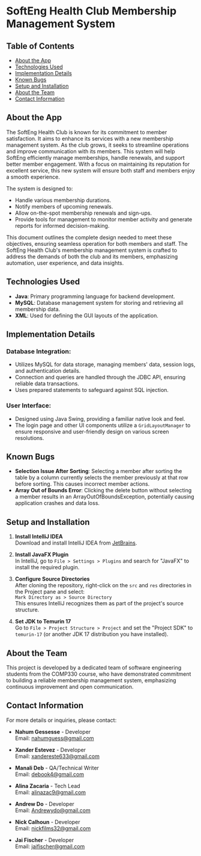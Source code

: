 # SoftEng Health Club Membership Management System

## Table of Contents
- [About the App](#about-the-app)
- [Technologies Used](#technologies-used)
- [Implementation Details](#implementation-details)
- [Known Bugs](#known-bugs)
- [Setup and Installation](#setup-and-installation)
- [About the Team](#about-the-team)
- [Contact Information](#contact-information)

## About the App
The SoftEng Health Club is known for its commitment to member satisfaction. It aims to enhance its services with a new membership management system. As the club grows, it seeks to streamline operations and improve communication with its members. This system will help SoftEng efficiently manage memberships, handle renewals, and support better member engagement. With a focus on maintaining its reputation for excellent service, this new system will ensure both staff and members enjoy a smooth experience.

The system is designed to:
- Handle various membership durations.
- Notify members of upcoming renewals.
- Allow on-the-spot membership renewals and sign-ups.
- Provide tools for management to monitor member activity and generate reports for informed decision-making.

This document outlines the complete design needed to meet these objectives, ensuring seamless operation for both members and staff. The SoftEng Health Club's membership management system is crafted to address the demands of both the club and its members, emphasizing automation, user experience, and data insights.

## Technologies Used
- **Java**: Primary programming language for backend development.
- **MySQL**: Database management system for storing and retrieving all membership data.
- **XML**: Used for defining the GUI layouts of the application.

## Implementation Details

### Database Integration:
- Utilizes MySQL for data storage, managing members' data, session logs, and authentication details.
- Connection and queries are handled through the JDBC API, ensuring reliable data transactions.
- Uses prepared statements to safeguard against SQL injection.

### User Interface:
- Designed using Java Swing, providing a familiar native look and feel.
- The login page and other UI components utilize a `GridLayoutManager` to ensure responsive and user-friendly design on various screen resolutions.

## Known Bugs
- **Selection Issue After Sorting**: Selecting a member after sorting the table by a column currently selects the member previously at that row before sorting. This causes incorrect member actions.
- **Array Out of Bounds Error**: Clicking the delete button without selecting a member results in an ArrayOutOfBoundsException, potentially causing application crashes and data loss.

## Setup and Installation
1. **Install IntelliJ IDEA**  
   Download and install IntelliJ IDEA from [JetBrains](https://www.jetbrains.com/idea/download/).

2. **Install JavaFX Plugin**  
   In IntelliJ, go to `File > Settings > Plugins` and search for "JavaFX" to install the required plugin.

3. **Configure Source Directories**  
   After cloning the repository, right-click on the `src` and `res` directories in the Project pane and select:  
   `Mark Directory as > Source Directory`  
   This ensures IntelliJ recognizes them as part of the project's source structure.

4. **Set JDK to Temurin 17**  
   Go to `File > Project Structure > Project` and set the "Project SDK" to `temurin-17` (or another JDK 17 distribution you have installed).

## About the Team
This project is developed by a dedicated team of software engineering students from the COMP330 course, who have demonstrated commitment to building a reliable membership management system, emphasizing continuous improvement and open communication.

## Contact Information
For more details or inquiries, please contact:

- **Nahum Gessesse** - Developer  
  Email: [nahumguess@gmail.com](mailto:nahumguess@gmail.com)
  
- **Xander Estevez** - Developer  
  Email: [xandereste633@gmail.com](mailto:xandereste633@gmail.com)
  
- **Manali Deb** - QA/Technical Writer  
  Email: [debook4@gmail.com](mailto:debook4@gmail.com)
  
- **Alina Zacaria** - Tech Lead  
  Email: [alinazac9@gmail.com](mailto:alinazac9@gmail.com)
  
- **Andrew Do** - Developer  
  Email: [Andrewydo@gmail.com](mailto:Andrewydo@gmail.com)
  
- **Nick Calhoun** - Developer  
  Email: [nickfilms32@gmail.com](mailto:nickfilms32@gmail.com)
  
- **Jai Fischer** - Developer  
  Email: [jaifischer@gmail.com](mailto:jaifischer@gmail.com)
